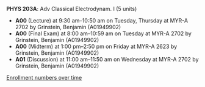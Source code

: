 **PHYS 203A**: Adv Classical Electrodynam. I (5 units)

- **A00** (Lecture) at 9:30 am–10:50 am on Tuesday, Thursday at MYR-A 2702 by Grinstein, Benjamin (A01949902)
- **A00** (Final Exam) at 8:00 am–10:59 am on Tuesday at MYR-A 2702 by Grinstein, Benjamin (A01949902)
- **A00** (Midterm) at 1:00 pm–2:50 pm on Friday at MYR-A 2623 by Grinstein, Benjamin (A01949902)
- **A01** (Discussion) at 11:00 am–11:50 am on Wednesday at MYR-A 2702 by Grinstein, Benjamin (A01949902)

[Enrollment numbers over time](./PHYS203A.tsv)
